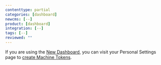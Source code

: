 ```yaml
---
contenttype: partial
categories: [dashboard]
newcms: [--]
product: [dashboard]
integration: [--]
tags: [--]
reviewed: ""
---
```


<Alert title="Machine Tokens in the New Dashboard" type="info">

If you are using the [New Dashboard](/guides/new-dashboard), you can visit your Personal Settings page to [create Machine Tokens](https://dashboard.pantheon.io/personal-settings/machine-tokens).

</Alert>